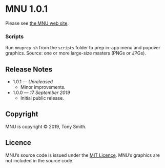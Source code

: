 # MNU 1.0.1 #

Please see [the MNU web site](https://smittytone.github.io/mnu/index.html).

### Scripts ###

Run `mnuprep.sh` from the `scripts` folder to prep in-app menu and popover graphics. Source: one or more large-size masters (PNGs or JPGs).

## Release Notes ##

- 1.0.1 &mdash; *Unreleased*
    - Minor improvements.
- 1.0.0 &mdash; *17 September 2019*
    - Initial public release.

## Copyright ##

MNU is copyright &copy; 2019, Tony Smith.

## Licence ##

MNU’s source code is issued under the [MIT Licence](./LICENSE). MNU’s graphics are not included in the source code.
